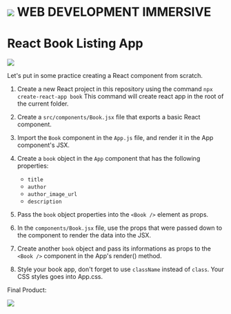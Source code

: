 # ![](https://ga-dash.s3.amazonaws.com/production/assets/logo-9f88ae6c9c3871690e33280fcf557f33.png)  WEB DEVELOPMENT IMMERSIVE

# React Book Listing App

![](http://sr.photos3.fotosearch.com/bthumb/TBZ/TBZ240/cheetah019.jpg)

Let's put in some practice creating a React component from scratch.

1.  Create a new React project in this repository using the command `npx create-react-app book` This command will create react app in the root of the current folder.

2.  Create a `src/components/Book.jsx` file that exports a basic React component.

3.  Import the `Book` component in the `App.js` file, and render it in the App component's JSX.

4.  Create a `book` object in the `App` component that has the following properties:

    *   `title`
    *   `author`
    *   `author_image_url`
    *   `description`

5.  Pass the `book` object properties into the `<Book />` element as props.

6.  In the `components/Book.jsx` file, use the props that were passed down to the component
    to render the data into the JSX.

7.  Create another `book` object and pass its informations as props to the `<Book />` component in the App's render() method.

8. Style your book app, don't forget to use `className` instead of `class`. Your CSS styles goes into App.css.

Final Product:

![](https://i.imgur.com/3Y3DCrU.png)
